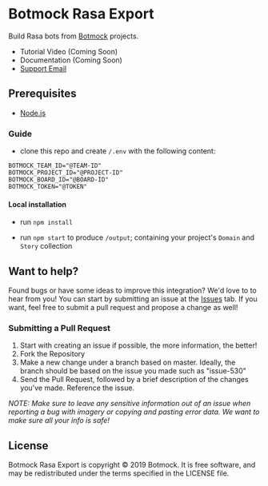 # Botmock Rasa Export

Build Rasa bots from [Botmock](https://botmock.com) projects.

- Tutorial Video (Coming Soon)
- Documentation (Coming Soon)
- [Support Email](mailto:help@botmock.com)

## Prerequisites

- [Node.js](https://nodejs.org/en/)

### Guide

- clone this repo and create `/.env` with the following content:

```
BOTMOCK_TEAM_ID="@TEAM-ID"
BOTMOCK_PROJECT_ID="@PROJECT-ID"
BOTMOCK_BOARD_ID="@BOARD-ID"
BOTMOCK_TOKEN="@TOKEN"
```

#### Local installation

- run `npm install`

- run `npm start` to produce `/output`; containing your project's `Domain` and `Story` collection

## Want to help?

Found bugs or have some ideas to improve this integration? We'd love to to hear from you! You can start by submitting an issue at the [Issues](https://github.com/Botmock/botmock-rasa-export/issues) tab. If you want, feel free to submit a pull request and propose a change as well!

### Submitting a Pull Request

1. Start with creating an issue if possible, the more information, the better!
2. Fork the Repository
3. Make a new change under a branch based on master. Ideally, the branch should be based on the issue you made such as "issue-530"
4. Send the Pull Request, followed by a brief description of the changes you've made. Reference the issue.

_NOTE: Make sure to leave any sensitive information out of an issue when reporting a bug with imagery or copying and pasting error data. We want to make sure all your info is safe!_

## License

Botmock Rasa Export is copyright © 2019 Botmock. It is free software, and may be redistributed under the terms specified in the LICENSE file.
